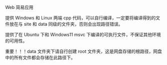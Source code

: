 Web 简易应用

提供 Windows 和 Linux 两端 cpp 代码，可以自行编译，一定要将编译得到的文件放在与 site 和 data 同级的文件夹，否则会出现路径错误。

提供了在 Ubuntu 下和 Windows11 msvc 下编译的可执行文件，不保证其他环境的可用性。

重要！！！data 文件夹下请自行创建 root 文件夹，这是网盘存储的根路径，网盘中的所有文件都会存储在此路径下。
